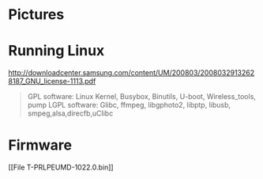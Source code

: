 # Pictures


# Running Linux


<http://downloadcenter.samsung.com/content/UM/200803/20080329132628187_GNU_license-1113.pdf>  

> GPL software: Linux Kernel, Busybox, Binutils, U-boot, Wireless_tools, pump
> LGPL software: Glibc, ffmpeg, libgphoto2, libptp, libusb, smpeg,alsa,direcfb,uClibc

# Firmware


[[File T-PRLPEUMD-1022.0.bin]]